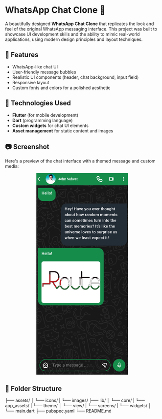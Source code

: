 # WhatsApp Chat Clone 🚀

A beautifully designed **WhatsApp Chat Clone** that replicates the look and feel of the original WhatsApp messaging interface. This project was built to showcase UI development skills and the ability to mimic real-world applications, using modern design principles and layout techniques.

## 🌟 Features

- WhatsApp-like chat UI
- User-friendly message bubbles
- Realistic UI components (header, chat background, input field)
- Responsive layout
- Custom fonts and colors for a polished aesthetic

## 📌 Technologies Used

- **Flutter** (for mobile development)
- **Dart** (programming language)
- **Custom widgets** for chat UI elements
- **Asset management** for static content and images

## 📷 Screenshot

Here's a preview of the chat interface with a themed message and custom media:

<p align="center">
  <img src="screen_Shots/image.png" width="300"/>
</p>

## 📁 Folder Structure

├── assets/
│ └── icons/
| └── images/
├── lib/
│ └── core/
|   └── app_assets/
|   └── theme/
│ └── view/
|   └── screens/
|   └── widgets/
│ └── main.dart
├── pubspec.yaml
└── README.md
